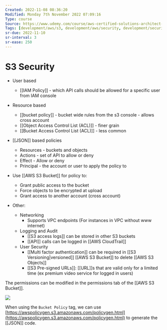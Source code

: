 ```yaml
---
Created: 2022-11-08 08:36:20
Modified: Monday 7th November 2022 07:09:16
Type: course
Source: https://www.udemy.com/course/aws-certified-solutions-architect-associate-saa-c01/?xref=E0Aed11STH4LPUQvCz0GJFABTmM=
Tags: [development/aws/s3, development/aws/security, development/security, review]
sr-due: 2022-11-10
sr-interval: 3
sr-ease: 250
---
```


# S3 Security

- User based
    - [[IAM Policy]] - which API calls should be allowed for a specific user from IAM console
- Resource based
    - [[bucket policy]] - bucket wide rules from the s3 console - allows cross account
    - [[Object Access Control List (ACL)]] - finer grain
    - [[Bucket Access Control List (ACL)]] - less common
- [[JSON]] based policies
    - Resources - buckets and objects
    - Actions - set of API to allow or deny
    - Effect - Allow or deny
    - Principal - the account or user to apply the policy to
- Use [[AWS S3 Bucket]] for policy to:
    - Grant public access to the bucket
    - Force objects to be encrypted at upload
    - Grant access to another account (cross account)

- Other:
    - Networking
        - Supports VPC endpoints (For instances in VPC without www internet)
    - Logging and Audit
        - [[S3 access logs]] can be stored in other S3 buckets
        - [[API]] calls can be logged in [[AWS CloudTrail]]
    - User Security
        - [[Multi factor authentication]] can be required in [[S3 Versioning|versioned]] [[AWS S3 Bucket]] to delete [[AWS S3 Objects]]
        - [[S3 Pre-signed URLs]]: [[URL]]s that are valid only for a limited time (ex premium video service for logged in users)

The permissions can be modified in the permissions tab of the [[AWS S3 Bucket]].

![](2019-12-30-12-07-58.png)

When using the `Bucket Policy` tag, we can use [https://awspolicygen.s3.amazonaws.com/policygen.html](https://awspolicygen.s3.amazonaws.com/policygen.html) to generate the [[JSON]] code.